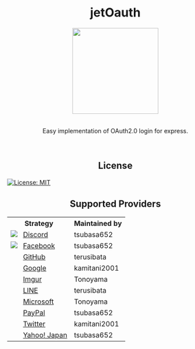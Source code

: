 <div align="center">
    <h1>jetOauth</h1>
    <img src="https://user-images.githubusercontent.com/33394165/173181473-d73c8e98-2794-4061-8291-04d495a219f9.png" width="200" height="200">
    <br>
    <br>
    <p>Easy implementation of OAuth2.0 login for express.</p>
    <br>
    <h2>License</h2>
    
</div>

[![License: MIT](https://img.shields.io/badge/License-MIT-brightgreen.svg)](https://opensource.org/licenses/MIT)

<div align="center">
    <h2>Supported Providers</h2>
</div>

<table>
<tr>
	<th>Strategy</th>
	<th>Maintained by</th>
</tr>
<tr>
	<td><img src="http://www.google.com/s2/favicons?domain=discord.com">&nbsp;&nbsp;
		<a href="https://github.com/OECU-Developer/jetOauth/blob/master/src/plugins/discord.js">Discord</a></td>
	<td>tsubasa652</td>
</tr>
<tr>
	<td><img src="http://www.google.com/s2/favicons?domain=facebook.com">&nbsp;&nbsp;
		<a href="https://github.com/OECU-Developer/jetOauth/blob/master/src/plugins/facebook.js">Facebook</a></td>
	<td>tsubasa652</td>
</tr>
<tr>
	<td><img src="http://www.google.com/s2/favicons?domain=github.com" width="16" height="16">&nbsp;&nbsp;
		<a href="https://github.com/OECU-Developer/jetOauth/blob/master/src/plugins/github.js">GitHub</a></td>
	<td>terusibata</td>
</tr>
<tr>
	<td><img src="http://www.google.com/s2/favicons?domain=google.com" width="16" height="16">&nbsp;&nbsp;
		<a href="https://github.com/OECU-Developer/jetOauth/blob/master/src/plugins/google.js">Google</a></td>
	<td>kamitani2001</td>
</tr>
<tr>
	<td><img src="http://www.google.com/s2/favicons?domain=imgur.com" width="16" height="16">&nbsp;&nbsp;
		<a href="https://github.com/OECU-Developer/jetOauth/blob/master/src/plugins/imgur.js">Imgur</a></td>
	<td>Tonoyama</td>
</tr>
<tr>
	<td><img src="http://www.google.com/s2/favicons?domain=line.me" width="16" height="16">&nbsp;&nbsp;
<a href="https://github.com/OECU-Developer/jetOauth/blob/master/src/plugins/line.js">LINE</a></td>
	<td>terusibata</td>
</tr>
<tr>
	<td><img src="http://www.google.com/s2/favicons?domain=www.microsoft.com" width="16" height="16">&nbsp;&nbsp;
		<a href="https://github.com/OECU-Developer/jetOauth/blob/master/src/plugins/microsoft.js">Microsoft</a></td>
	<td>Tonoyama</td>
</tr>
<tr>
	<td><img src="http://www.google.com/s2/favicons?domain=paypal.com" width="16" height="16">&nbsp;&nbsp;
		<a href="https://github.com/OECU-Developer/jetOauth/blob/master/src/plugins/paypal.js">PayPal</a></td>
	<td>tsubasa652</td>
</tr>
<tr>
	<td><img src="http://www.google.com/s2/favicons?domain=twitter.com" width="16" height="16">&nbsp;&nbsp;
		<a href="https://github.com/OECU-Developer/jetOauth/blob/master/src/plugins/twitter.js">Twitter</a></td>
	<td>kamitani2001</td>
</tr>
<tr>
	<td><img src="http://www.google.com/s2/favicons?domain=developer.yahoo.co.jp" width="16" height="16">&nbsp;&nbsp;
<a href="https://github.com/OECU-Developer/jetOauth/blob/master/src/plugins/yahoojapan.js">Yahoo! Japan</a></td>
	<td>tsubasa652</td>
</tr>

</table>
